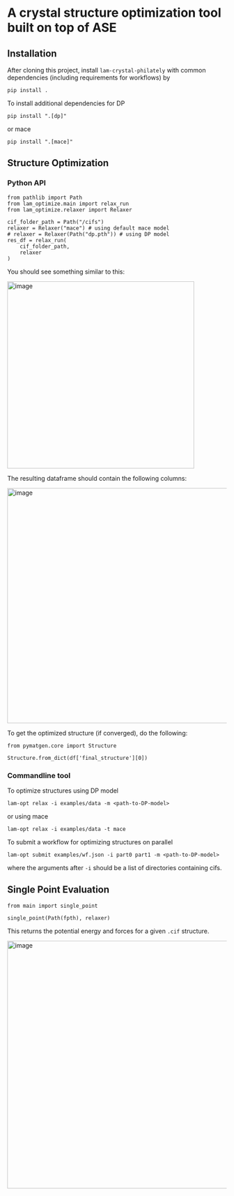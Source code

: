 # A crystal structure optimization tool built on top of ASE

## Installation

After cloning this project, install `lam-crystal-philately` with common dependencies (including requirements for workflows) by
```
pip install .
```
To install additional dependencies for DP
```
pip install ".[dp]"
```
or mace
```
pip install ".[mace]"
```


## Structure Optimization

### Python API

```
from pathlib import Path
from lam_optimize.main import relax_run
from lam_optimize.relaxer import Relaxer

cif_folder_path = Path("/cifs")
relaxer = Relaxer("mace") # using default mace model
# relaxer = Relaxer(Path("dp.pth")) # using DP model
res_df = relax_run(
    cif_folder_path,
    relaxer
)
```

You should see something similar to this:

<img width="429" alt="image" src="https://github.com/deepmodeling/lam-crystal-philately/assets/137014849/0e652ec3-aa8d-4332-b90a-c3fb13c081ff">

The resulting dataframe should contain the following columns:

<img width="539" alt="image" src="https://github.com/deepmodeling/lam-crystal-philately/assets/137014849/f3be0bbf-ff85-4d27-92b2-46ba81e9c5c2">

To get the optimized structure (if converged), do the following:

```
from pymatgen.core import Structure

Structure.from_dict(df['final_structure'][0])
```

### Commandline tool

To optimize structures using DP model
```
lam-opt relax -i examples/data -m <path-to-DP-model>
```
or using mace
```
lam-opt relax -i examples/data -t mace
```

To submit a workflow for optimizing structures on parallel
```
lam-opt submit examples/wf.json -i part0 part1 -m <path-to-DP-model>
```
where the arguments after `-i` should be a list of directories containing cifs.

## Single Point Evaluation

```
from main import single_point

single_point(Path(fpth), relaxer)

```
This returns the potential energy and forces for a given `.cif` structure.

<img width="568" alt="image" src="https://github.com/deepmodeling/lam-crystal-philately/assets/137014849/6917528d-7e2a-4dc0-a49a-a87825983fba">